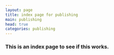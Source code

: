 ```yaml
---
layout: page
title: index page for publishing
main: publishing
head: true
categories: publishing
---
```


### This is an index page to see if this works. 
